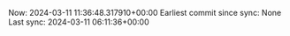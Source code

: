 Now: 2024-03-11 11:36:48.317910+00:00 Earliest commit since sync: None Last sync: 2024-03-11 06:11:36+00:00
